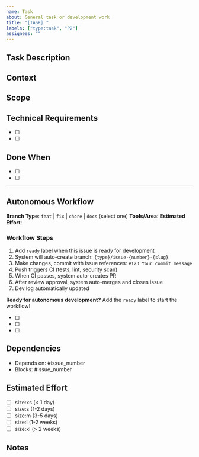 ```yaml
---
name: Task
about: General task or development work
title: "[TASK] "
labels: ["type:task", "P2"]
assignees: ""
---
```


## Task Description

<!-- Clear description of what needs to be done -->

## Context

<!-- Why is this task needed? What's the background? -->

## Scope

<!-- What's included and what's not included in this task -->

## Technical Requirements

<!-- Any specific technical requirements or constraints -->

- [ ]
- [ ]

## Done When

<!-- Specific, measurable criteria for task completion -->

- [ ]
- [ ]

---

## Autonomous Workflow

<!-- This issue is compatible with the autonomous development workflow -->

**Branch Type**: `feat` | `fix` | `chore` | `docs` (select one)
**Tools/Area**: <!-- e.g., file_merger, text_tools, core, etc. -->
**Estimated Effort**: <!-- e.g., 0.5d, 1d, 2d -->

### Workflow Steps

1. Add `ready` label when this issue is ready for development
2. System will auto-create branch: `{type}/issue-{number}-{slug}`
3. Make changes, commit with issue references: `#123 Your commit message`
4. Push triggers CI (tests, lint, security scan)
5. When CI passes, system auto-creates PR
6. After review approval, system auto-merges and closes issue
7. Dev log automatically updated

**Ready for autonomous development?** Add the `ready` label to start the workflow!

- [ ]
- [ ]
- [ ]

## Dependencies

<!-- What other tasks or external factors does this depend on? -->

- Depends on: #issue_number
- Blocks: #issue_number

## Estimated Effort

- [ ] size:xs (< 1 day)
- [ ] size:s (1-2 days)
- [ ] size:m (3-5 days)
- [ ] size:l (1-2 weeks)
- [ ] size:xl (> 2 weeks)

## Notes

<!-- Any additional notes, links, or context -->
